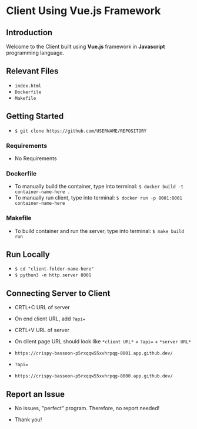 # Client Using Vue.js Framework

## Introduction
Welcome to the Client built using **Vue.js** framework in **Javascript** programming language.


## Relevant Files
* `index.html`
* `Dockerfile`
* `Makefile`

## Getting Started
* `$ git clone https://github.com/USERNAME/REPOSITORY`

### Requirements
* No Requirements

### Dockerfile
* To manually build the container, type into terminal: `$ docker build -t container-name-here .`
* To manually run client, type into terminal: `$ docker run -p 8001:8001 container-name-here`

### Makefile
* To build container and run the server, type into terminal: `$ make build run`

## Run Locally
* `$ cd "client-folder-name-here"`
* `$ python3 -m http.server 8001`

## Connecting Server to Client
* CRTL+C URL of server
* On end client URL, add `?api=`
* CRTL+V URL of server

* On client page URL should look like `*client URL*` + `?api=` + `*server URL*`

* `https://crispy-bassoon-p5rxqqw55xvhrpqg-8001.app.github.dev/`
* `?api=`
* `https://crispy-bassoon-p5rxqqw55xvhrpqg-8000.app.github.dev/`

## Report an Issue
* No issues, "perfect" program. Therefore, no report needed!

* Thank you!
